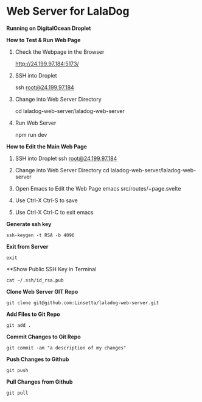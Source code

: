 
Web Server for LalaDog
======================

**Running on DigitalOcean Droplet**

**How to Test & Run Web Page**

1. Check the Webpage in the Browser

    http://24.199.97.184:5173/

2. SSH into Droplet

    ssh root@24.199.97.184

3. Change into Web Server Directory

    cd laladog-web-server/laladog-web-server

4. Run Web Server

    npm run dev


**How to Edit the Main Web Page**

1. SSH into Droplet
	ssh root@24.199.97.184

2. Change into Web Server Directory
	cd laladog-web-server/laladog-web-server

3. Open Emacs to Edit the Web Page
	emacs src/routes/+page.svelte

4. Use Ctrl-X Ctrl-S to save

5. Use Ctrl-X Ctrl-C to exit emacs




**Generate ssh key**

    ssh-keygen -t RSA -b 4096

**Exit from Server**

    exit
**Show Public SSH Key in Terminal

    cat ~/.ssh/id_rsa.pub                                   

**Clone Web Server GIT Repo**

    git clone git@github.com:Linsetta/laladog-web-server.git

**Add Files to Git Repo**

    git add .

**Commit Changes to Git Repo**

    git commit -am "a description of my changes"

**Push Changes to Github**

    git push

**Pull Changes from Github**

    git pull

